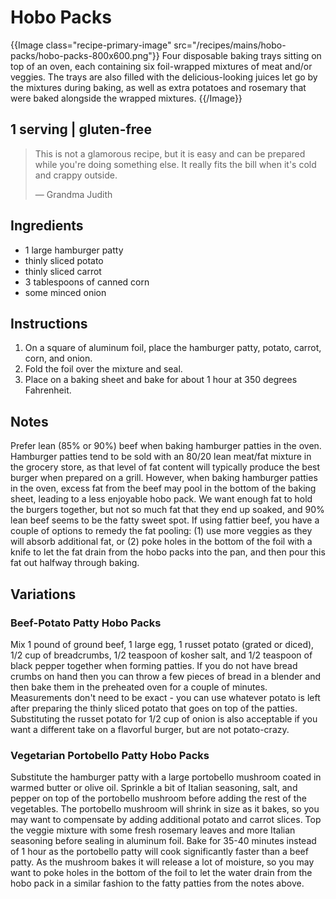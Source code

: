 # Hobo Packs

{{Image class="recipe-primary-image" src="/recipes/mains/hobo-packs/hobo-packs-800x600.png"}}
Four disposable baking trays sitting on top of an oven, each containing six
foil-wrapped mixtures of meat and/or veggies. The trays are also filled with
the delicious-looking juices let go by the mixtures during baking, as well as
extra potatoes and rosemary that were baked alongside the wrapped mixtures.
{{/Image}}

## 1 serving | gluten-free

> This is not a glamorous recipe, but it is easy and can be prepared while
> you're doing something else. It really fits the bill when it's cold and
> crappy outside.
>
> — Grandma Judith

## Ingredients

+ 1 large hamburger patty
+ thinly sliced potato
+ thinly sliced carrot
+ 3 tablespoons of canned corn
+ some minced onion

## Instructions

1. On a square of aluminum foil, place the hamburger patty, potato, carrot,
   corn, and onion.
2. Fold the foil over the mixture and seal.
3. Place on a baking sheet and bake for about 1 hour at 350 degrees Fahrenheit.

## Notes

Prefer lean (85% or 90%) beef when baking hamburger patties in the oven.
Hamburger patties tend to be sold with an 80/20 lean meat/fat mixture in the
grocery store, as that level of fat content will typically produce the best
burger when prepared on a grill. However, when baking hamburger patties in the
oven, excess fat from the beef may pool in the bottom of the baking sheet,
leading to a less enjoyable hobo pack. We want enough fat to hold the burgers
together, but not so much fat that they end up soaked, and 90% lean beef seems
to be the fatty sweet spot. If using fattier beef, you have a couple of options
to remedy the fat pooling: (1) use more veggies as they will absorb additional
fat, or (2) poke holes in the bottom of the foil with a knife to let the fat
drain from the hobo packs into the pan, and then pour this fat out halfway
through baking.

## Variations

### Beef-Potato Patty Hobo Packs

Mix 1 pound of ground beef, 1 large egg, 1 russet potato (grated or diced), 1/2
cup of breadcrumbs, 1/2 teaspoon of kosher salt, and 1/2 teaspoon of black
pepper together when forming patties. If you do not have bread crumbs on hand
then you can throw a few pieces of bread in a blender and then bake them in the
preheated oven for a couple of minutes. Measurements don't need to be exact -
you can use whatever potato is left after preparing the thinly sliced potato
that goes on top of the patties. Substituting the russet potato for 1/2 cup of
onion is also acceptable if you want a different take on a flavorful burger,
but are not potato-crazy.

### Vegetarian Portobello Patty Hobo Packs

Substitute the hamburger patty with a large portobello mushroom coated in
warmed butter or olive oil. Sprinkle a bit of Italian seasoning, salt, and
pepper on top of the portobello mushroom before adding the rest of the
vegetables. The portobello mushroom will shrink in size as it bakes, so you may
want to compensate by adding additional potato and carrot slices. Top the
veggie mixture with some fresh rosemary leaves and more Italian seasoning
before sealing in aluminum foil. Bake for 35-40 minutes instead of 1 hour as
the portobello patty will cook significantly faster than a beef patty. As the
mushroom bakes it will release a lot of moisture, so you may want to poke holes
in the bottom of the foil to let the water drain from the hobo pack in a
similar fashion to the fatty patties from the notes above.

